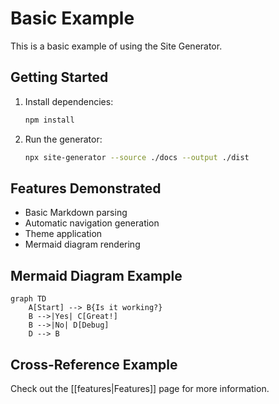 # Basic Example

This is a basic example of using the Site Generator.

## Getting Started

1. Install dependencies:
   ```bash
   npm install
   ```

2. Run the generator:
   ```bash
   npx site-generator --source ./docs --output ./dist
   ```

## Features Demonstrated

- Basic Markdown parsing
- Automatic navigation generation
- Theme application
- Mermaid diagram rendering

## Mermaid Diagram Example

```mermaid
graph TD
    A[Start] --> B{Is it working?}
    B -->|Yes| C[Great!]
    B -->|No| D[Debug]
    D --> B
```

## Cross-Reference Example

Check out the [[features|Features]] page for more information.

